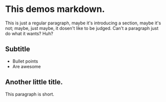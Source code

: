 This demos markdown.
====================

This is just a regular paragraph, maybe it's introducing a section, maybe it's
not; maybe, just maybe, it dosen't like to be judged. Can't a paragraph just
do what it wants? Huh?

Subtitle
--------
- Bullet points
- Are awesome

Another little title.
---------------------

This paragraph is short.

